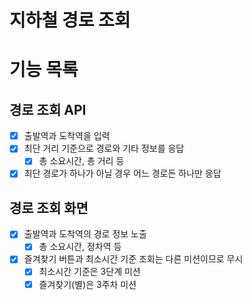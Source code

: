 # 지하철 경로 조회

# 기능 목록

## 경로 조회 API
- [X] 출발역과 도착역을 입력
- [X] 최단 거리 기준으로 경로와 기타 정보를 응답
    - [X] 총 소요시간, 총 거리 등
- [X] 최단 경로가 하나가 아닐 경우 어느 경로든 하나만 응답

## 경로 조회 화면
- [X] 출발역과 도착역의 경로 정보 노출
    - [X] 총 소요시간, 정차역 등
- [X] 즐겨찾기 버튼과 최소시간 기준 조회는 다른 미션이므로 무시
    - [X] 최소시간 기준은 3단계 미션
    - [X] 즐겨찾기(별)은 3주차 미션
